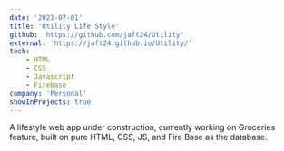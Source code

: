 ```yaml
---
date: '2023-07-01'
title: 'Utility Life Style'
github: 'https://github.com/jaft24/Utility'
external: 'https://jaft24.github.io/Utility/'
tech:
    - HTML
    - CSS
    - Javascript
    - Firebase
company: 'Personal'
showInProjects: true
---
```

A lifestyle web app under construction, currently working on Groceries feature, built on pure HTML, CSS, JS, and Fire Base
as the database.

